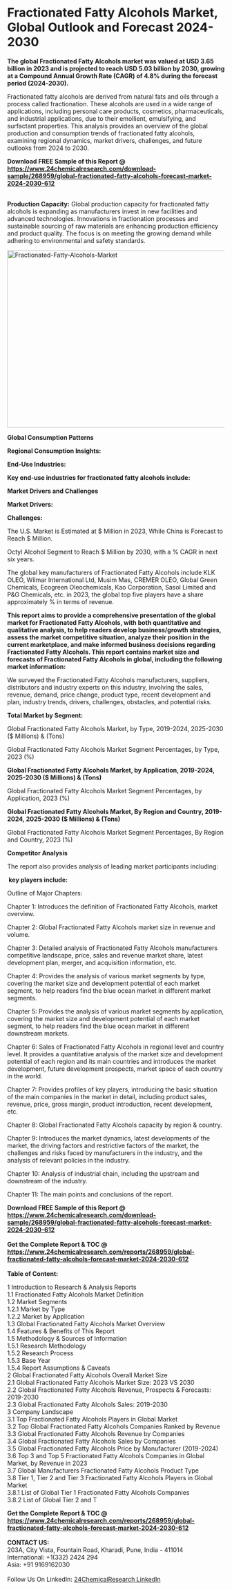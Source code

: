 <h1>Fractionated Fatty Alcohols Market, Global Outlook and Forecast 2024-2030</h1><p><strong>The global Fractionated Fatty Alcohols market was valued at USD 3.65 billion in 2023 and is projected to reach USD 5.03 billion by 2030, growing at a Compound Annual Growth Rate (CAGR) of 4.8% during the forecast period (2024-2030).</strong></p><p>
</p><p>Fractionated fatty alcohols are derived from natural fats and oils through a process called fractionation. These alcohols are used in a wide range of applications, including personal care products, cosmetics, pharmaceuticals, and industrial applications, due to their emollient, emulsifying, and surfactant properties. This analysis provides an overview of the global production and consumption trends of fractionated fatty alcohols, examining regional dynamics, market drivers, challenges, and future outlooks from 2024 to 2030.</p><div><b>Download FREE Sample of this Report @ 
            <a href="https://www.24chemicalresearch.com/download-sample/268959/global-fractionated-fatty-alcohols-forecast-market-2024-2030-612">
            https://www.24chemicalresearch.com/download-sample/268959/global-fractionated-fatty-alcohols-forecast-market-2024-2030-612</a></b></div><br><p>
</p><p><strong>Production Capacity:</strong> Global production capacity for fractionated fatty alcohols is expanding as manufacturers invest in new facilities and advanced technologies. Innovations in fractionation processes and sustainable sourcing of raw materials are enhancing production efficiency and product quality. The focus is on meeting the growing demand while adhering to environmental and safety standards.</p><p>
</p><p><img alt="Fractionated-Fatty-Alcohols-Market" src="https://24chemicalresearch.com/assets/report-images/FractionatedFatty.png" style="height:411px; width:731px"></p><p>
</p><p><strong>Global Consumption Patterns</strong></p><p>
</p><p><strong>Regional Consumption Insights:</strong></p><p>
</p><p>
</p><p><strong>End-Use Industries:</strong></p><p>
</p><p><strong>Key end-use industries for fractionated fatty alcohols include:</strong></p><p>
</p><p>
</p><p><strong>Market Drivers and Challenges</strong></p><p>
</p><p><strong>Market Drivers:</strong></p><p>
</p><p>
</p><p><strong>Challenges:</strong></p><p>
</p><p>
</p><p>The U.S. Market is Estimated at $ Million in 2023, While China is Forecast to Reach $ Million.</p><p>
Octyl Alcohol Segment to Reach $ Million by 2030, with a % CAGR in next six years.</p><p>
The global key manufacturers of Fractionated Fatty Alcohols include KLK OLEO, Wilmar International Ltd, Musim Mas, CREMER OLEO, Global Green Chemicals, Ecogreen Oleochemicals, Kao Corporation, Sasol Limited and P&amp;G Chemicals, etc. in 2023, the global top five players have a share approximately % in terms of revenue.</p><p>
</p><p><strong>This report aims to provide a comprehensive presentation of the global market for Fractionated Fatty Alcohols, with both quantitative and qualitative analysis, to help readers develop business/growth strategies, assess the market competitive situation, analyze their position in the current marketplace, and make informed business decisions regarding Fractionated Fatty Alcohols. This report contains market size and forecasts of Fractionated Fatty Alcohols in global, including the following market information:</strong></p><p>
</p><p>
</p><p>We surveyed the Fractionated Fatty Alcohols manufacturers, suppliers, distributors and industry experts on this industry, involving the sales, revenue, demand, price change, product type, recent development and plan, industry trends, drivers, challenges, obstacles, and potential risks.</p><p>
<strong>Total Market by Segment:</strong></p><p>
Global Fractionated Fatty Alcohols Market, by Type, 2019-2024, 2025-2030 ($ Millions) &amp; (Tons)</p><p>
Global Fractionated Fatty Alcohols Market Segment Percentages, by Type, 2023 (%)</p><p>
</p><p>
</p><p><strong>Global Fractionated Fatty Alcohols Market, by Application, 2019-2024, 2025-2030 ($ Millions) &amp; (Tons)</strong></p><p>
Global Fractionated Fatty Alcohols Market Segment Percentages, by Application, 2023 (%)</p><p>
</p><p>
</p><p><strong>Global Fractionated Fatty Alcohols Market, By Region and Country, 2019-2024, 2025-2030 ($ Millions) &amp; (Tons)</strong></p><p>
Global Fractionated Fatty Alcohols Market Segment Percentages, By Region and Country, 2023 (%)</p><p>
</p><p></p><p>
</p><p></p><p>
</p><p></p><p>
</p><p></p><p>
</p><p></p><p>
</p><p></p><p>
</p><p>
</p><p><strong>Competitor Analysis</strong></p><p>
The report also provides analysis of leading market participants including:</p><p>
</p><p>
<strong> key players include:</strong></p><p>
</p><p>
</p><p>Outline of Major Chapters:</p><p>
Chapter 1: Introduces the definition of Fractionated Fatty Alcohols, market overview.</p><p>
Chapter 2: Global Fractionated Fatty Alcohols market size in revenue and volume.</p><p>
Chapter 3: Detailed analysis of Fractionated Fatty Alcohols manufacturers competitive landscape, price, sales and revenue market share, latest development plan, merger, and acquisition information, etc.</p><p>
Chapter 4: Provides the analysis of various market segments by type, covering the market size and development potential of each market segment, to help readers find the blue ocean market in different market segments.</p><p>
Chapter 5: Provides the analysis of various market segments by application, covering the market size and development potential of each market segment, to help readers find the blue ocean market in different downstream markets.</p><p>
Chapter 6: Sales of Fractionated Fatty Alcohols in regional level and country level. It provides a quantitative analysis of the market size and development potential of each region and its main countries and introduces the market development, future development prospects, market space of each country in the world.</p><p>
Chapter 7: Provides profiles of key players, introducing the basic situation of the main companies in the market in detail, including product sales, revenue, price, gross margin, product introduction, recent development, etc.</p><p>
Chapter 8: Global Fractionated Fatty Alcohols capacity by region &amp; country.</p><p>
Chapter 9: Introduces the market dynamics, latest developments of the market, the driving factors and restrictive factors of the market, the challenges and risks faced by manufacturers in the industry, and the analysis of relevant policies in the industry.</p><p>
Chapter 10: Analysis of industrial chain, including the upstream and downstream of the industry.</p><p>
Chapter 11: The main points and conclusions of the report.</p><div><b>Download FREE Sample of this Report @ 
            <a href="https://www.24chemicalresearch.com/download-sample/268959/global-fractionated-fatty-alcohols-forecast-market-2024-2030-612">
            https://www.24chemicalresearch.com/download-sample/268959/global-fractionated-fatty-alcohols-forecast-market-2024-2030-612</a></b></div><br><div><b>Get the Complete Report & TOC @ 
            <a href="https://www.24chemicalresearch.com/reports/268959/global-fractionated-fatty-alcohols-forecast-market-2024-2030-612">
            https://www.24chemicalresearch.com/reports/268959/global-fractionated-fatty-alcohols-forecast-market-2024-2030-612</a></b></div><br>
            <b>Table of Content:</b><p>1 Introduction to Research & Analysis Reports<br />
    1.1 Fractionated Fatty Alcohols Market Definition<br />
    1.2 Market Segments<br />
        1.2.1 Market by Type<br />
        1.2.2 Market by Application<br />
    1.3 Global Fractionated Fatty Alcohols Market Overview<br />
    1.4 Features & Benefits of This Report<br />
    1.5 Methodology & Sources of Information<br />
        1.5.1 Research Methodology<br />
        1.5.2 Research Process<br />
        1.5.3 Base Year<br />
        1.5.4 Report Assumptions & Caveats<br />
2 Global Fractionated Fatty Alcohols Overall Market Size<br />
    2.1 Global Fractionated Fatty Alcohols Market Size: 2023 VS 2030<br />
    2.2 Global Fractionated Fatty Alcohols Revenue, Prospects & Forecasts: 2019-2030<br />
    2.3 Global Fractionated Fatty Alcohols Sales: 2019-2030<br />
3 Company Landscape<br />
    3.1 Top Fractionated Fatty Alcohols Players in Global Market<br />
    3.2 Top Global Fractionated Fatty Alcohols Companies Ranked by Revenue<br />
    3.3 Global Fractionated Fatty Alcohols Revenue by Companies<br />
    3.4 Global Fractionated Fatty Alcohols Sales by Companies<br />
    3.5 Global Fractionated Fatty Alcohols Price by Manufacturer (2019-2024)<br />
    3.6 Top 3 and Top 5 Fractionated Fatty Alcohols Companies in Global Market, by Revenue in 2023<br />
    3.7 Global Manufacturers Fractionated Fatty Alcohols Product Type<br />
    3.8 Tier 1, Tier 2 and Tier 3 Fractionated Fatty Alcohols Players in Global Market<br />
        3.8.1 List of Global Tier 1 Fractionated Fatty Alcohols Companies<br />
        3.8.2 List of Global Tier 2 and T</p><div><b>Get the Complete Report & TOC @ 
            <a href="https://www.24chemicalresearch.com/reports/268959/global-fractionated-fatty-alcohols-forecast-market-2024-2030-612">
            https://www.24chemicalresearch.com/reports/268959/global-fractionated-fatty-alcohols-forecast-market-2024-2030-612</a></b></div><br><b>CONTACT US:</b><br>
            203A, City Vista, Fountain Road, Kharadi, Pune, India - 411014<br>
            International: +1(332) 2424 294<br>
            Asia: +91 9169162030 <br><br>
            Follow Us On LinkedIn: <a href="https://www.linkedin.com/company/24chemicalresearch/">24ChemicalResearch LinkedIn</a>